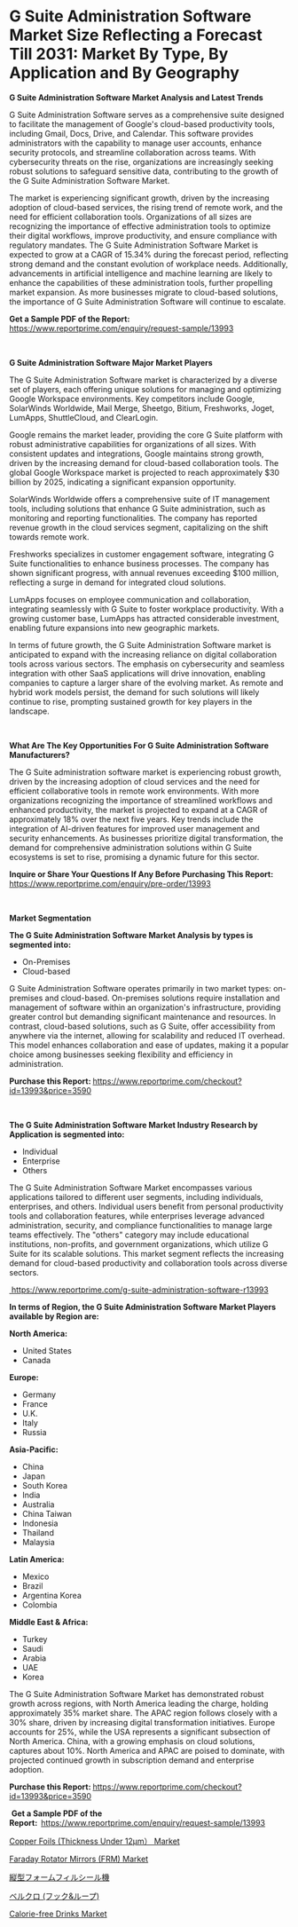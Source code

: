 <p><h1>G Suite Administration Software Market Size Reflecting a Forecast Till 2031: Market By Type, By Application and By Geography</h1></p><p><strong>G Suite Administration Software Market Analysis and Latest Trends</strong></p>
<p><p>G Suite Administration Software serves as a comprehensive suite designed to facilitate the management of Google's cloud-based productivity tools, including Gmail, Docs, Drive, and Calendar. This software provides administrators with the capability to manage user accounts, enhance security protocols, and streamline collaboration across teams. With cybersecurity threats on the rise, organizations are increasingly seeking robust solutions to safeguard sensitive data, contributing to the growth of the G Suite Administration Software Market.</p><p>The market is experiencing significant growth, driven by the increasing adoption of cloud-based services, the rising trend of remote work, and the need for efficient collaboration tools. Organizations of all sizes are recognizing the importance of effective administration tools to optimize their digital workflows, improve productivity, and ensure compliance with regulatory mandates. The G Suite Administration Software Market is expected to grow at a CAGR of 15.34% during the forecast period, reflecting strong demand and the constant evolution of workplace needs. Additionally, advancements in artificial intelligence and machine learning are likely to enhance the capabilities of these administration tools, further propelling market expansion. As more businesses migrate to cloud-based solutions, the importance of G Suite Administration Software will continue to escalate.</p></p>
<p><strong>Get a Sample PDF of the Report:&nbsp;</strong> <a href="https://www.reportprime.com/enquiry/request-sample/13993">https://www.reportprime.com/enquiry/request-sample/13993</a></p>
<p>&nbsp;</p>
<p><strong>G Suite Administration Software Major Market Players</strong></p>
<p><p>The G Suite Administration Software market is characterized by a diverse set of players, each offering unique solutions for managing and optimizing Google Workspace environments. Key competitors include Google, SolarWinds Worldwide, Mail Merge, Sheetgo, Bitium, Freshworks, Joget, LumApps, ShuttleCloud, and ClearLogin.</p><p>Google remains the market leader, providing the core G Suite platform with robust administrative capabilities for organizations of all sizes. With consistent updates and integrations, Google maintains strong growth, driven by the increasing demand for cloud-based collaboration tools. The global Google Workspace market is projected to reach approximately $30 billion by 2025, indicating a significant expansion opportunity.</p><p>SolarWinds Worldwide offers a comprehensive suite of IT management tools, including solutions that enhance G Suite administration, such as monitoring and reporting functionalities. The company has reported revenue growth in the cloud services segment, capitalizing on the shift towards remote work.</p><p>Freshworks specializes in customer engagement software, integrating G Suite functionalities to enhance business processes. The company has shown significant progress, with annual revenues exceeding $100 million, reflecting a surge in demand for integrated cloud solutions.</p><p>LumApps focuses on employee communication and collaboration, integrating seamlessly with G Suite to foster workplace productivity. With a growing customer base, LumApps has attracted considerable investment, enabling future expansions into new geographic markets.</p><p>In terms of future growth, the G Suite Administration Software market is anticipated to expand with the increasing reliance on digital collaboration tools across various sectors. The emphasis on cybersecurity and seamless integration with other SaaS applications will drive innovation, enabling companies to capture a larger share of the evolving market. As remote and hybrid work models persist, the demand for such solutions will likely continue to rise, prompting sustained growth for key players in the landscape.</p></p>
<p>&nbsp;</p>
<p><strong>What Are The Key Opportunities For G Suite Administration Software Manufacturers?</strong></p>
<p><p>The G Suite administration software market is experiencing robust growth, driven by the increasing adoption of cloud services and the need for efficient collaborative tools in remote work environments. With more organizations recognizing the importance of streamlined workflows and enhanced productivity, the market is projected to expand at a CAGR of approximately 18% over the next five years. Key trends include the integration of AI-driven features for improved user management and security enhancements. As businesses prioritize digital transformation, the demand for comprehensive administration solutions within G Suite ecosystems is set to rise, promising a dynamic future for this sector.</p></p>
<p><strong>Inquire or Share Your Questions If Any Before Purchasing This Report:</strong> <a href="https://www.reportprime.com/enquiry/pre-order/13993">https://www.reportprime.com/enquiry/pre-order/13993</a></p>
<p>&nbsp;</p>
<p><strong>Market Segmentation</strong></p>
<p><strong>The G Suite Administration Software Market Analysis by types is segmented into:</strong></p>
<p><ul><li>On-Premises</li><li>Cloud-based</li></ul></p>
<p><p>G Suite Administration Software operates primarily in two market types: on-premises and cloud-based. On-premises solutions require installation and management of software within an organization's infrastructure, providing greater control but demanding significant maintenance and resources. In contrast, cloud-based solutions, such as G Suite, offer accessibility from anywhere via the internet, allowing for scalability and reduced IT overhead. This model enhances collaboration and ease of updates, making it a popular choice among businesses seeking flexibility and efficiency in administration.</p></p>
<p><strong>Purchase this Report:&nbsp;</strong><a href="https://www.reportprime.com/checkout?id=13993&price=3590">https://www.reportprime.com/checkout?id=13993&price=3590</a></p>
<p>&nbsp;</p>
<p><strong>The G Suite Administration Software Market Industry Research by Application is segmented into:</strong></p>
<p><ul><li>Individual</li><li>Enterprise</li><li>Others</li></ul></p>
<p><p>The G Suite Administration Software Market encompasses various applications tailored to different user segments, including individuals, enterprises, and others. Individual users benefit from personal productivity tools and collaboration features, while enterprises leverage advanced administration, security, and compliance functionalities to manage large teams effectively. The "others" category may include educational institutions, non-profits, and government organizations, which utilize G Suite for its scalable solutions. This market segment reflects the increasing demand for cloud-based productivity and collaboration tools across diverse sectors.</p></p>
<p><a href="https://www.reportprime.com/g-suite-administration-software-r13993">&nbsp;https://www.reportprime.com/g-suite-administration-software-r13993</a></p>
<p><strong>In terms of Region, the G Suite Administration Software Market Players available by Region are:</strong></p>
<p>
    <p> <strong> North America: </strong>
        <ul>
            <li>United States</li>
            <li>Canada</li>
        </ul>
        </p> 
    <p> <strong> Europe: </strong>
        <ul>
            <li>Germany</li>
            <li>France</li>
            <li>U.K.</li>
            <li>Italy</li>
            <li>Russia</li>
        </ul>
        </p> 
    <p> <strong> Asia-Pacific: </strong>
        <ul>
            <li>China</li>
            <li>Japan</li>
            <li>South Korea</li>
            <li>India</li>
            <li>Australia</li>
            <li>China Taiwan</li>
            <li>Indonesia</li>
            <li>Thailand</li>
            <li>Malaysia</li>
        </ul>
        </p> 
    <p> <strong> Latin America: </strong>
        <ul>
            <li>Mexico</li>
            <li>Brazil</li>
            <li>Argentina Korea</li>
            <li>Colombia</li>
        </ul>
        </p> 
    <p> <strong> Middle East & Africa: </strong>
        <ul>
            <li>Turkey</li>
            <li>Saudi</li>
            <li>Arabia</li>
            <li>UAE</li>
            <li>Korea</li>
        </ul>
    </p>
    </p>
<p><p>The G Suite Administration Software Market has demonstrated robust growth across regions, with North America leading the charge, holding approximately 35% market share. The APAC region follows closely with a 30% share, driven by increasing digital transformation initiatives. Europe accounts for 25%, while the USA represents a significant subsection of North America. China, with a growing emphasis on cloud solutions, captures about 10%. North America and APAC are poised to dominate, with projected continued growth in subscription demand and enterprise adoption.</p></p>
<p><strong>Purchase this Report: </strong><a href="https://www.reportprime.com/checkout?id=13993&price=3590">https://www.reportprime.com/checkout?id=13993&price=3590</a></p>
<p>&nbsp;<strong>Get a Sample PDF of the Report:&nbsp;&nbsp;</strong><a href="https://www.reportprime.com/enquiry/request-sample/13993">https://www.reportprime.com/enquiry/request-sample/13993</a></p>
<p><strong></strong></p>
<p><p><a href="https://issuu.com/reportprime-2/docs/copper-foils-thickness-under-12mm-m_658c1dcd5d40f2">Copper Foils (Thickness Under 12μm） Market</a></p><p><a href="https://medium.com/@jane.burgess8767574/exploring-faraday-rotator-mirrors-frm-market-dynamics-global-trends-and-future-growth-prospects-fd715b239241">Faraday Rotator Mirrors (FRM) Market</a></p><p><a href="https://medium.com/@napierswinnyfg/%E7%B8%A6%E5%9E%8B%E3%83%95%E3%82%A9%E3%83%BC%E3%83%A0%E3%83%95%E3%82%A3%E3%83%AB%E3%82%B7%E3%83%BC%E3%83%AB%E6%A9%9F%E5%B8%82%E5%A0%B4%E3%81%AE%E8%A6%8F%E6%A8%A1-%E6%88%90%E9%95%B7-%E6%A5%AD%E7%95%8C%E5%88%86%E6%9E%90-%E5%B8%82%E5%A0%B4%E3%82%BB%E3%82%B0%E3%83%A1%E3%83%B3%E3%83%86%E3%83%BC%E3%82%B7%E3%83%A7%E3%83%B3%E3%81%8A%E3%82%88%E3%81%B3%E5%9C%B0%E5%9F%9F%E3%81%AE%E6%B4%9E%E5%AF%9F%E3%81%A82031%E5%B9%B4%E3%81%BE%E3%81%A7%E3%81%AE%E4%BA%88%E6%B8%AC-8f9d7a6bd7fa">縦型フォームフィルシール機</a></p><p><a href="https://medium.com/@napierswinnyfg/velcro-hook-loop-market-%E3%81%AE%E3%82%B0%E3%83%AD%E3%83%BC%E3%83%90%E3%83%AB%E5%B8%82%E5%A0%B4%E6%A6%82%E8%A6%81%E3%81%AF-%E4%B8%96%E7%95%8C%E3%81%8A%E3%82%88%E3%81%B3%E4%B8%BB%E8%A6%81%E5%B8%82%E5%A0%B4%E3%81%AB%E3%81%8A%E3%81%91%E3%82%8B%E6%A5%AD%E7%95%8C%E3%81%AB%E5%BD%B1%E9%9F%BF%E3%82%92%E4%B8%8E%E3%81%88%E3%82%8B%E4%B8%BB%E8%A6%81%E3%81%AA%E3%83%88%E3%83%AC%E3%83%B3%E3%83%89%E3%81%AB%E3%81%A4%E3%81%84%E3%81%A6-%E7%8B%AC%E8%87%AA%E3%81%AE%E8%A6%96%E7%82%B9%E3%82%92%E6%8F%90%E4%BE%9B%E3%81%97%E3%81%BE%E3%81%99-4a2b65386b89">ベルクロ (フック&ループ)</a></p><p><a href="https://issuu.com/reportprime-2/docs/calorie-free-drinks-market-size-203_b2d01f51e930ba">Calorie-free Drinks Market</a></p></p>